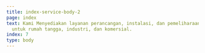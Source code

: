 ```yaml
---
title: index-service-body-2
page: index
text: Kami Menyediakan layanan perancangan, instalasi, dan pemeliharaan Plts
  untuk rumah tangga, industri, dan komersial.
index: 7
type: body
---
```

